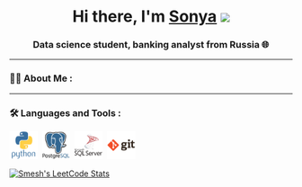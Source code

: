 <h1 align="center">Hi there, I'm <a href="https://t.me/smesh0chek" target="_blank">Sonya</a> <img src="https://github.com/blackcater/blackcater/raw/main/images/Hi.gif" height="32"/></h1><h3 align="center">Data science student, banking analyst from Russia 🌐</h3>

---
### :woman_technologist: About Me :


---
### :hammer_and_wrench: Languages and Tools :
<div>
  <img src="https://github.com/devicons/devicon/blob/master/icons/python/python-original-wordmark.svg" title="Python"  alt="Python" width="50" height="50"/>&nbsp;
  <img src="https://github.com/devicons/devicon/blob/master/icons/postgresql/postgresql-original-wordmark.svg" title="PostgreSQL"  alt="PostgreSQL" width="50" height="50"/>&nbsp;
  <img src="https://github.com/devicons/devicon/blob/master/icons/microsoftsqlserver/microsoftsqlserver-original-wordmark.svg" title="MS SQL Server"  alt="MS SQL Server" width="50" height="50"/>&nbsp;
  <img src="https://github.com/devicons/devicon/blob/master/icons/git/git-original-wordmark.svg" title="Git" **alt="Git" width="50" height="50"/>
</div>

[![Smesh's LeetCode Stats](https://leetcode-stats.vercel.app/api?username=Smesh&theme=Dark)](https://github.com/JeremyTsaii/leetcode-stats)
